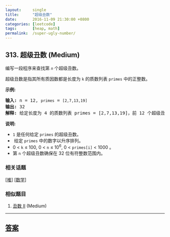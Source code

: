 ```yaml
---
layout:     single
title:      "超级丑数"
date:       2016-11-09 21:30:00 +0800
categories: [leetcode]
tags:       [heap, math]
permalink:  /super-ugly-number/
---
```


## 313. 超级丑数 (Medium)

<p>编写一段程序来查找第 <code><em>n</em></code> 个超级丑数。</p>

<p>超级丑数是指其所有质因数都是长度为&nbsp;<code>k</code>&nbsp;的质数列表&nbsp;<code>primes</code>&nbsp;中的正整数。</p>

<p><strong>示例:</strong></p>

<pre><strong>输入:</strong> n = 12, <code>primes</code> = <code>[2,7,13,19]</code>
<strong>输出:</strong> 32 
<strong>解释: </strong>给定长度为 4 的质数列表 primes = [2,7,13,19]，前 12 个超级丑数序列为：[1,2,4,7,8,13,14,16,19,26,28,32] 。</pre>

<p><strong>说明:</strong></p>

<ul>
	<li><code>1</code>&nbsp;是任何给定&nbsp;<code>primes</code>&nbsp;的超级丑数。</li>
	<li>&nbsp;给定&nbsp;<code>primes</code>&nbsp;中的数字以升序排列。</li>
	<li>0 &lt; <code>k</code> &le; 100, 0 &lt; <code>n</code> &le; 10<sup>6</sup>, 0 &lt; <code>primes[i]</code> &lt; 1000 。</li>
	<li>第&nbsp;<code>n</code>&nbsp;个超级丑数确保在 32 位有符整数范围内。</li>
</ul>

### 相关话题
  [[堆](https://github.com/openset/leetcode/tree/master/tag/heap/README.md)]
  [[数学](https://github.com/openset/leetcode/tree/master/tag/math/README.md)]

### 相似题目
  1. [丑数 II](/ugly-number-ii) (Medium)

---

## [答案](https://github.com/openset/leetcode/tree/master/problems/super-ugly-number)
